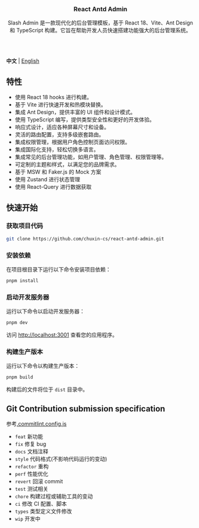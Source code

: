 <div align="center"> 
<br> 
<br>
<h3> React Antd Admin </h3>
  <p>
    <p style="font-size: 14px">
      Slash Admin 是一款现代化的后台管理模板，基于 React 18、Vite、Ant Design 和 TypeScript 构建。它旨在帮助开发人员快速搭建功能强大的后台管理系统。
    </p>
    <br />
    <br />
</div>

**中文** | [English](./README.md)

## 特性

- 使用 React 18 hooks 进行构建。
- 基于 Vite 进行快速开发和热模块替换。
- 集成 Ant Design，提供丰富的 UI 组件和设计模式。
- 使用 TypeScript 编写，提供类型安全性和更好的开发体验。
- 响应式设计，适应各种屏幕尺寸和设备。
- 灵活的路由配置，支持多级嵌套路由。
- 集成权限管理，根据用户角色控制页面访问权限。
- 集成国际化支持，轻松切换多语言。
- 集成常见的后台管理功能，如用户管理、角色管理、权限管理等。
- 可定制的主题和样式，以满足您的品牌需求。
- 基于 MSW 和 Faker.js 的 Mock 方案
- 使用 Zustand 进行状态管理
- 使用 React-Query 进行数据获取

## 快速开始

### 获取项目代码

```bash
git clone https://github.com/chuxin-cs/react-antd-admin.git
```

### 安装依赖

在项目根目录下运行以下命令安装项目依赖：

```bash
pnpm install
```

### 启动开发服务器

运行以下命令以启动开发服务器：

```bash
pnpm dev
```

访问 [http://localhost:3001](http://localhost:3001) 查看您的应用程序。

### 构建生产版本

运行以下命令以构建生产版本：

```bash
pnpm build
```

构建后的文件将位于 `dist` 目录中。

## Git Contribution submission specification

参考[.commitlint.config.js](./commitlint.config.js)

- `feat` 新功能
- `fix` 修复 bug
- `docs` 文档注释
- `style` 代码格式(不影响代码运行的变动)
- `refactor` 重构
- `perf` 性能优化
- `revert` 回滚 commit
- `test` 测试相关
- `chore` 构建过程或辅助工具的变动
- `ci` 修改 CI 配置、脚本
- `types` 类型定义文件修改
- `wip` 开发中
